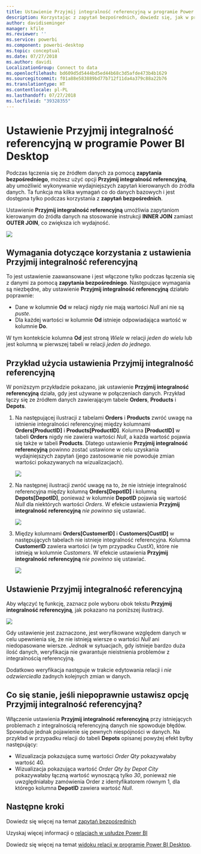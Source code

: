 ```yaml
---
title: Ustawienie Przyjmij integralność referencyjną w programie Power BI Desktop
description: Korzystając z zapytań bezpośrednich, dowiedz się, jak w programie Power BI Desktop przyjmować integralność referencyjną
author: davidiseminger
manager: kfile
ms.reviewer: ''
ms.service: powerbi
ms.component: powerbi-desktop
ms.topic: conceptual
ms.date: 07/27/2018
ms.author: davidi
LocalizationGroup: Connect to data
ms.openlocfilehash: bd609d5d5444bd5ed44b68c3d5afde473b4b1629
ms.sourcegitcommit: f01a88e583889bd77b712f11da4a379c88a22b76
ms.translationtype: HT
ms.contentlocale: pl-PL
ms.lasthandoff: 07/27/2018
ms.locfileid: "39328355"
---
```

# <a name="assume-referential-integrity-settings-in-power-bi-desktop"></a>Ustawienie Przyjmij integralność referencyjną w programie Power BI Desktop
Podczas łączenia się ze źródłem danych za pomocą **zapytania bezpośredniego**, możesz użyć opcji **Przyjmij integralność referencyjną**, aby umożliwić wykonywanie wydajniejszych zapytań kierowanych do źródła danych. Ta funkcja ma kilka wymagań co do danych bazowych i jest dostępna tylko podczas korzystania z **zapytań bezpośrednich**.

Ustawienie **Przyjmij integralność referencyjną** umożliwia zapytaniom kierowanym do źródła danych na stosowanie instrukcji **INNER JOIN** zamiast **OUTER JOIN**, co zwiększa ich wydajność.

![](media/desktop-assume-referential-integrity/assume-referential-integrity_1.png)

## <a name="requirements-for-using-assume-referential-integrity"></a>Wymagania dotyczące korzystania z ustawienia Przyjmij integralność referencyjną
To jest ustawienie zaawansowane i jest włączone tylko podczas łączenia się z danymi za pomocą **zapytania bezpośredniego**. Następujące wymagania są niezbędne, aby ustawienie **Przyjmij integralność referencyjną** działało poprawnie:

* Dane w kolumnie **Od** w relacji nigdy nie mają wartości *Null* ani nie są *puste*.
* Dla każdej wartości w kolumnie **Od** istnieje odpowiadająca wartość w kolumnie **Do**.

W tym kontekście kolumna **Od** jest stroną *Wiele* w relacji *jeden do wielu* lub jest kolumną w pierwszej tabeli w relacji *jeden do jednego*.

## <a name="example-of-using-assume-referential-integrity"></a>Przykład użycia ustawienia Przyjmij integralność referencyjną
W poniższym przykładzie pokazano, jak ustawienie **Przyjmij integralność referencyjną** działa, gdy jest używane w połączeniach danych. Przykład łączy się ze źródłem danych zawierającym tabele **Orders**, **Products** i **Depots**.

1. Na następującej ilustracji z tabelami **Orders** i **Products** zwróć uwagę na istnienie integralności referencyjnej między kolumnami **Orders[ProductID]** i **Products[ProductID]**. Kolumna **[ProductID]** w tabeli **Orders** nigdy nie zawiera wartości *Null*, a każda wartość pojawia się także w tabeli **Products**. Dlatego ustawienie **Przyjmij integralność referencyjną** powinno zostać ustawione w celu uzyskania wydajniejszych zapytań (jego zastosowanie nie powoduje zmian wartości pokazywanych na wizualizacjach).
   
   ![](media/desktop-assume-referential-integrity/assume-referential-integrity_2.png)
2. Na następnej ilustracji zwróć uwagę na to, że nie istnieje integralność referencyjna między kolumną **Orders[DepotID]** i kolumną **Depots[DepotID]**, ponieważ w kolumnie **DepotID** pojawia się wartość *Null* dla niektórych wartości *Orders*. W efekcie ustawienia **Przyjmij integralność referencyjną** *nie powinno* się ustawiać.
   
   ![](media/desktop-assume-referential-integrity/assume-referential-integrity_3.png)
3. Między kolumnami **Orders[CustomerID]** i **Customers[CustID]** w następujących tabelach nie istnieje integralność referencyjna. Kolumna **CustomerID** zawiera wartości (w tym przypadku *CustX*), które nie istnieją w kolumnie *Customers*. W efekcie ustawienia **Przyjmij integralność referencyjną** *nie powinno* się ustawiać.
   
   ![](media/desktop-assume-referential-integrity/assume-referential-integrity_4.png)

## <a name="setting-assume-referential-integrity"></a>Ustawienie Przyjmij integralność referencyjną
Aby włączyć tę funkcję, zaznacz pole wyboru obok tekstu **Przyjmij integralność referencyjną**, jak pokazano na poniższej ilustracji.

![](media/desktop-assume-referential-integrity/assume-referential-integrity_1.png)

Gdy ustawienie jest zaznaczone, jest weryfikowane względem danych w celu upewnienia się, że nie istnieją wiersze o wartości *Null* ani niedopasowane wiersze. *Jednak* w sytuacjach, gdy istnieje bardzo duża ilość danych, weryfikacja nie gwarantuje nieistnienia problemów z integralnością referencyjną.

Dodatkowo weryfikacja następuje w trakcie edytowania relacji i *nie odzwierciedla* żadnych kolejnych zmian w danych.

## <a name="what-happens-if-you-incorrectly-set-assume-referential-integrity"></a>Co się stanie, jeśli niepoprawnie ustawisz opcję Przyjmij integralność referencyjną?
Włączenie ustawienia **Przyjmij integralność referencyjną** przy istniejących problemach z integralnością referencyjną danych nie spowoduje błędów. Spowoduje jednak pojawienie się pewnych niespójności w danych. Na przykład w przypadku relacji do tabeli **Depots** opisanej powyżej efekt byłby następujący:

* Wizualizacja pokazująca sumę wartości *Order Qty* pokazywałaby wartość 40.
* Wizualizacja pokazująca wartość *Order Qty by Depot City* pokazywałaby łączną wartość wynoszącą tylko *30*, ponieważ nie uwzględniałaby zamówienia Order z identyfikatorem równym 1, dla którego kolumna **DepotID** zawiera wartość *Null*.

## <a name="next-steps"></a>Następne kroki
Dowiedz się więcej na temat [zapytań bezpośrednich](desktop-use-directquery.md)

Uzyskaj więcej informacji o [relacjach w usłudze Power BI](desktop-create-and-manage-relationships.md)

Dowiedz się więcej na temat [widoku relacji w programie Power BI Desktop](desktop-relationship-view.md).

